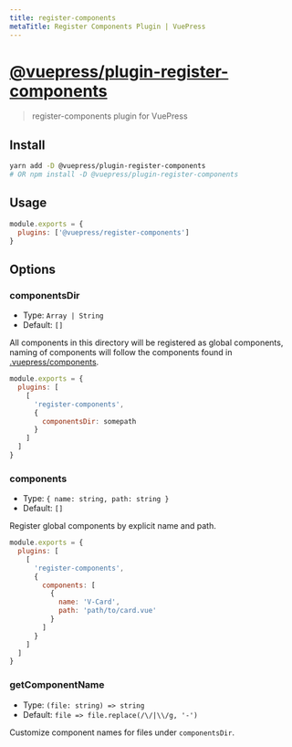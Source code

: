 ```yaml
---
title: register-components
metaTitle: Register Components Plugin | VuePress
---
```


# [@vuepress/plugin-register-components](https://github.com/scottywalters/vuepress/tree/master/packages/%40vuepress/plugin-register-components)

> register-components plugin for VuePress

## Install

```bash
yarn add -D @vuepress/plugin-register-components
# OR npm install -D @vuepress/plugin-register-components
```

## Usage

```javascript
module.exports = {
  plugins: ['@vuepress/register-components']
}
```

## Options

### componentsDir

- Type: `Array | String`
- Default: `[]`

All components in this directory will be registered as global components, naming of components will follow the components found in [.vuepress/components](https://vuepress.vuejs.org/guide/using-vue.html#using-components).

``` js
module.exports = {
  plugins: [
    [
      'register-components',
      {
        componentsDir: somepath
      }
    ]
  ]
}
```

### components

- Type: `{ name: string, path: string }`
- Default: `[]`

Register global components by explicit name and path.

``` js
module.exports = {
  plugins: [
    [
      'register-components',
      {
        components: [
          {
            name: 'V-Card',
            path: 'path/to/card.vue'
          }
        ]
      }
    ]
  ]
}
```

### getComponentName

- Type: `(file: string) => string`
- Default: `file => file.replace(/\/|\\/g, '-')`

Customize component names for files under `componentsDir`.
